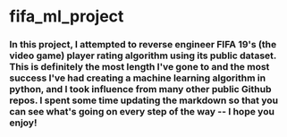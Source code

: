 # fifa_ml_project
### In this project, I attempted to reverse engineer FIFA 19's (the video game) player rating algorithm using its public dataset. This is definitely the most length I've gone to and the most success I've had creating a machine learning algorithm in python, and I took influence from many other public Github repos. I spent some time updating the markdown so that you can see what's going on every step of the way -- I hope you enjoy!
